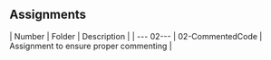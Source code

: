 ## Assignments

| Number |      Folder      |             Description                |
|  --- 02---   | 02-CommentedCode | Assignment to ensure proper commenting |
